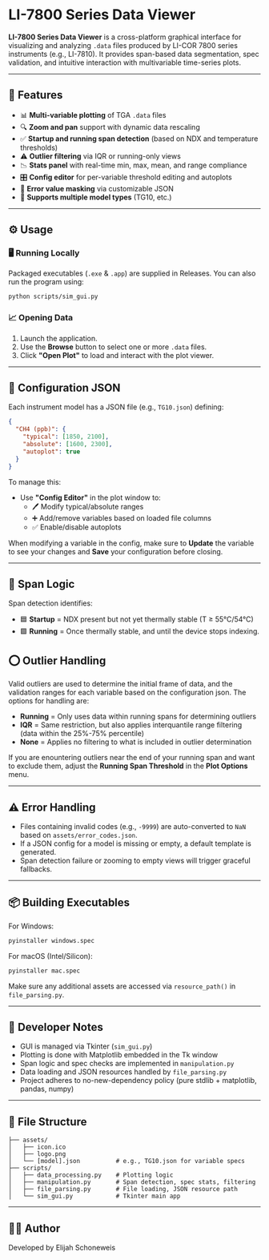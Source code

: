 # LI-7800 Series Data Viewer

**LI-7800 Series Data Viewer** is a cross-platform graphical interface for visualizing and analyzing `.data` files produced by LI-COR 7800 series instruments (e.g., LI-7810). It provides span-based data segmentation, spec validation, and intuitive interaction with multivariable time-series plots.

---

## 🚀 Features

- 📊 **Multi-variable plotting** of TGA `.data` files
- 🔍 **Zoom and pan** support with dynamic data rescaling
- ✅ **Startup and running span detection** (based on NDX and temperature thresholds)
- ⚠️ **Outlier filtering** via IQR or running-only views
- 📉 **Stats panel** with real-time min, max, mean, and range compliance
- 🎛 **Config editor** for per-variable threshold editing and autoplots
- 🧱 **Error value masking** via customizable JSON
- 🧪 **Supports multiple model types** (TG10, etc.)

---

## ⚙️ Usage

### 🖥 Running Locally

Packaged executables (`.exe` & `.app`) are supplied in Releases. You can also run the program using:

```bash
python scripts/sim_gui.py
```

### 📈 Opening Data

1. Launch the application.
2. Use the **Browse** button to select one or more `.data` files.
3. Click **"Open Plot"** to load and interact with the plot viewer.

---

## 🔧 Configuration JSON

Each instrument model has a JSON file (e.g., `TG10.json`) defining:

```json
{
  "CH4 (ppb)": {
    "typical": [1850, 2100],
    "absolute": [1600, 2300],
    "autoplot": true
  }
}
```

To manage this:

- Use **"Config Editor"** in the plot window to:
  - 🖊 Modify typical/absolute ranges
  - ➕ Add/remove variables based on loaded file columns
  - ✅ Enable/disable autoplots

When modifying a variable in the config, make sure to **Update** the variable to see your changes and **Save** your configuration before closing.

---

## 🧠 Span Logic

Span detection identifies:

- 🟦 **Startup** = NDX present but not yet thermally stable (T ≥ 55°C/54°C)
- 🟩 **Running** = Once thermally stable, and until the device stops indexing.

## ⭕ Outlier Handling

Valid outliers are used to determine the initial frame of data, and the validation ranges for each variable based on the configuration json. The options for handling are:

- **Running** = Only uses data within running spans for determining outliers
- **IQR** = Same restriction, but also applies interquantile range filtering (data within the 25%-75% percentile)
- **None** = Applies no filtering to what is included in outlier determination

If you are enountering outliers near the end of your running span and want to exclude them, adjust the **Running Span Threshold** in the **Plot Options** menu.

---

## ⚠️ Error Handling

- Files containing invalid codes (e.g., `-9999`) are auto-converted to `NaN` based on `assets/error_codes.json`.
- If a JSON config for a model is missing or empty, a default template is generated.
- Span detection failure or zooming to empty views will trigger graceful fallbacks.

---

## 📦 Building Executables

For Windows:

```bash
pyinstaller windows.spec
```

For macOS (Intel/Silicon):

```bash
pyinstaller mac.spec
```

Make sure any additional assets are accessed via `resource_path()` in `file_parsing.py`.

---

## 🧪 Developer Notes

- GUI is managed via Tkinter (`sim_gui.py`)
- Plotting is done with Matplotlib embedded in the Tk window
- Span logic and spec checks are implemented in `manipulation.py`
- Data loading and JSON resources handled by `file_parsing.py`
- Project adheres to no-new-dependency policy (pure stdlib + matplotlib, pandas, numpy)

---

## 📂 File Structure

```
├── assets/
│   ├── icon.ico
│   ├── logo.png
│   └── [model].json          # e.g., TG10.json for variable specs
├── scripts/
│   ├── data_processing.py    # Plotting logic
│   ├── manipulation.py       # Span detection, spec stats, filtering
│   ├── file_parsing.py       # File loading, JSON resource path
│   └── sim_gui.py            # Tkinter main app
```

---

## 👨‍💻 Author

Developed by Elijah Schoneweis

